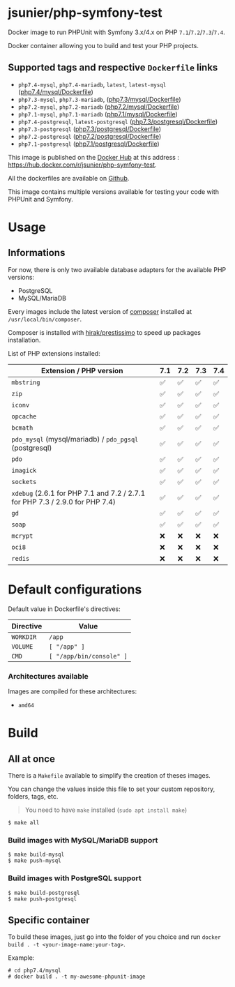 # jsunier/php-symfony-test

Docker image to run PHPUnit with Symfony 3.x/4.x on PHP `7.1`/`7.2`/`7.3`/`7.4`.

Docker container allowing you to build and test your PHP projects.

## Supported tags and respective `Dockerfile` links

- `php7.4-mysql`, `php7.4-mariadb`, `latest`, `latest-mysql` ([php7.4/mysql/Dockerfile](https://github.com/jsunier/php-symfony-test/blob/master/php7.4/mysql/Dockerfile))
- `php7.3-mysql`, `php7.3-mariadb`, ([php7.3/mysql/Dockerfile](https://github.com/jsunier/php-symfony-test/blob/master/php7.3/mysql/Dockerfile))
- `php7.2-mysql`, `php7.2-mariadb` ([php7.2/mysql/Dockerfile](https://github.com/jsunier/php-symfony-test/blob/master/php7.2/mysql/Dockerfile))
- `php7.1-mysql`, `php7.1-mariadb` ([php7.1/mysql/Dockerfile](https://github.com/jsunier/php-symfony-test/blob/master/php7.1/mysql/Dockerfile))
- `php7.4-postgresql`, `latest-postgresql` ([php7.3/postgresql/Dockerfile](https://github.com/jsunier/php-symfony-test/blob/master/php7.3/postgresql/Dockerfile))
- `php7.3-postgresql` ([php7.3/postgresql/Dockerfile](https://github.com/jsunier/php-symfony-test/blob/master/php7.3/postgresql/Dockerfile))
- `php7.2-postgresql` ([php7.2/postgresql/Dockerfile](https://github.com/jsunier/php-symfony-test/blob/master/php7.2/postgresql/Dockerfile))
- `php7.1-postgresql` ([php7.1/postgresql/Dockerfile](https://github.com/jsunier/php-symfony-test/blob/master/php7.1/postgresql/Dockerfile))

This image is published on the [Docker Hub](https://hub.docker.com) at this address : https://hub.docker.com/r/jsunier/php-symfony-test.

All the dockerfiles are available on [Github](https://github.com/jsunier/php-symfony-test).

This image contains multiple versions available for testing your code with PHPUnit and Symfony.

# Usage

## Informations

For now, there is only two available database adapters for the available PHP versions:

* PostgreSQL
* MySQL/MariaDB

Every images include the latest version of [composer](https://getcomposer.org) installed at `/usr/local/bin/composer`.

Composer is installed with [hirak/prestissimo](https://packagist.org/packages/hirak/prestissimo) to speed up packages installation.

List of PHP extensions installed:

| Extension / PHP version                                                      | 7.1 | 7.2 | 7.3 | 7.4 |
|------------------------------------------------------------------------------|-----|-----|-----|-----|
| `mbstring`                                                                   | ✅   | ✅   | ✅   | ✅   |
| `zip`                                                                        | ✅   | ✅   | ✅   | ✅   |
| `iconv`                                                                      | ✅   | ✅   | ✅   | ✅   |
| `opcache`                                                                    | ✅   | ✅   | ✅   | ✅   |
| `bcmath`                                                                     | ✅   | ✅   | ✅   | ✅   |
| `pdo_mysql` (mysql/mariadb) / `pdo_pgsql` (postgresql)                       | ✅   | ✅   | ✅   | ✅   |
| `pdo`                                                                        | ✅   | ✅   | ✅   | ✅   |
| `imagick`                                                                    | ✅   | ✅   | ✅   | ✅   |
| `sockets`                                                                    | ✅   | ✅   | ✅   | ✅   |
| `xdebug` (2.6.1 for PHP 7.1 and 7.2 / 2.7.1 for PHP 7.3 / 2.9.0 for PHP 7.4) | ✅   | ✅   | ✅   | ✅   |
| `gd`                                                                         | ✅   | ✅   | ✅   | ✅   |
| `soap`                                                                       | ✅   | ✅   | ✅   | ✅   |
| `mcrypt`                                                                     | ❌   | ❌   | ❌   | ❌   |
| `oci8`                                                                       | ❌   | ❌   | ❌   | ❌   |
| `redis`                                                                      | ❌   | ❌   | ❌   | ❌   |

# Default configurations

Default value in Dockerfile's directives:

| Directive | Value                    |
| --------- | ------------------------ |
| `WORKDIR` | `/app`                   |
| `VOLUME`  | `[ "/app" ]`             |
| `CMD`     | `[ "/app/bin/console" ]` |

### Architectures available

Images are compiled for these architectures:

* `amd64`

# Build

## All at once

There is a `Makefile` available to simplify the creation of theses images.

You can change the values inside this file to set your custom repository, folders, tags, etc.

> You need to have `make` installed (`sudo apt install make`)

```
$ make all
```

### Build images with MySQL/MariaDB support

```
$ make build-mysql
$ make push-mysql
```

### Build images with PostgreSQL support

```
$ make build-postgresql
$ make push-postgresql
```

## Specific container

To build these images, just go into the folder of you choice and run `docker build . -t <your-image-name:your-tag>`.

Example:
```
# cd php7.4/mysql
# docker build . -t my-awesome-phpunit-image
```
